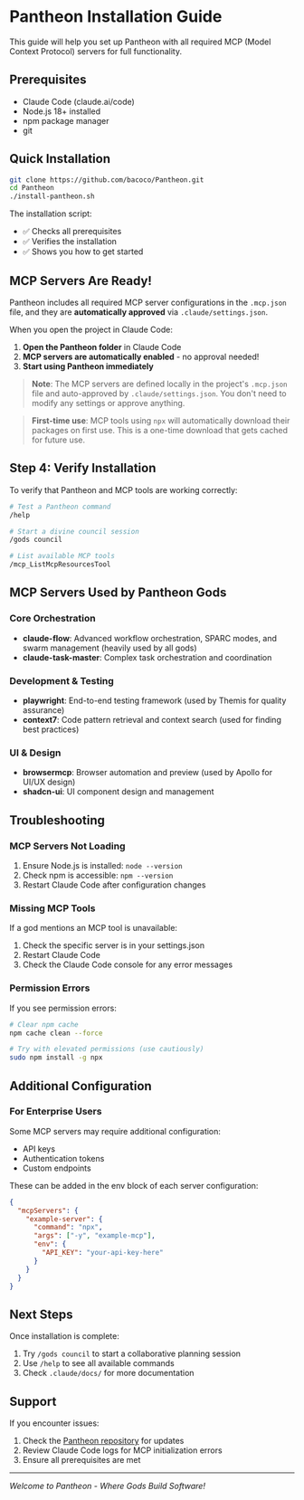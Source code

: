 # Pantheon Installation Guide

This guide will help you set up Pantheon with all required MCP (Model Context Protocol) servers for full functionality.

## Prerequisites

- Claude Code (claude.ai/code) 
- Node.js 18+ installed
- npm package manager
- git

## Quick Installation

```bash
git clone https://github.com/bacoco/Pantheon.git
cd Pantheon
./install-pantheon.sh
```

The installation script:
- ✅ Checks all prerequisites
- ✅ Verifies the installation
- ✅ Shows you how to get started

## MCP Servers Are Ready!

Pantheon includes all required MCP server configurations in the `.mcp.json` file, and they are **automatically approved** via `.claude/settings.json`.

When you open the project in Claude Code:
1. **Open the Pantheon folder** in Claude Code
2. **MCP servers are automatically enabled** - no approval needed!
3. **Start using Pantheon immediately**

> **Note**: The MCP servers are defined locally in the project's `.mcp.json` file and auto-approved by `.claude/settings.json`. You don't need to modify any settings or approve anything.

> **First-time use**: MCP tools using `npx` will automatically download their packages on first use. This is a one-time download that gets cached for future use.

## Step 4: Verify Installation

To verify that Pantheon and MCP tools are working correctly:

```bash
# Test a Pantheon command
/help

# Start a divine council session
/gods council

# List available MCP tools
/mcp_ListMcpResourcesTool
```

## MCP Servers Used by Pantheon Gods

### Core Orchestration
- **claude-flow**: Advanced workflow orchestration, SPARC modes, and swarm management (heavily used by all gods)
- **claude-task-master**: Complex task orchestration and coordination

### Development & Testing
- **playwright**: End-to-end testing framework (used by Themis for quality assurance)
- **context7**: Code pattern retrieval and context search (used for finding best practices)

### UI & Design
- **browsermcp**: Browser automation and preview (used by Apollo for UI/UX design)
- **shadcn-ui**: UI component design and management

## Troubleshooting

### MCP Servers Not Loading
1. Ensure Node.js is installed: `node --version`
2. Check npm is accessible: `npm --version`
3. Restart Claude Code after configuration changes

### Missing MCP Tools
If a god mentions an MCP tool is unavailable:
1. Check the specific server is in your settings.json
2. Restart Claude Code
3. Check the Claude Code console for any error messages

### Permission Errors
If you see permission errors:
```bash
# Clear npm cache
npm cache clean --force

# Try with elevated permissions (use cautiously)
sudo npm install -g npx
```

## Additional Configuration

### For Enterprise Users
Some MCP servers may require additional configuration:
- API keys
- Authentication tokens
- Custom endpoints

These can be added in the env block of each server configuration:
```json
{
  "mcpServers": {
    "example-server": {
      "command": "npx",
      "args": ["-y", "example-mcp"],
      "env": {
        "API_KEY": "your-api-key-here"
      }
    }
  }
}
```

## Next Steps

Once installation is complete:
1. Try `/gods council` to start a collaborative planning session
2. Use `/help` to see all available commands
3. Check `.claude/docs/` for more documentation

## Support

If you encounter issues:
1. Check the [Pantheon repository](https://github.com/bacoco/Pantheon) for updates
2. Review Claude Code logs for MCP initialization errors
3. Ensure all prerequisites are met

---

*Welcome to Pantheon - Where Gods Build Software!*